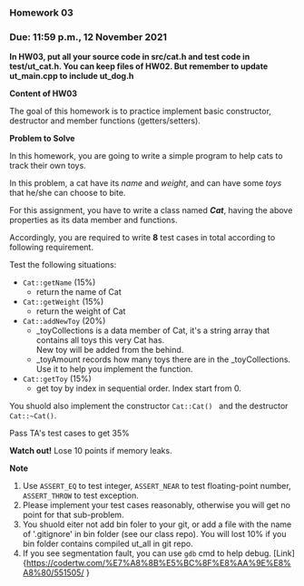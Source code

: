 ### Homework 03

### Due: 11:59 p.m., 12 November 2021

**In HW03, put all your source code in src/cat.h and test code in test/ut_cat.h. You can keep files of HW02. But remember to update ut_main.cpp to include ut_dog.h**

**Content of HW03**

The goal of this homework is to practice implement basic constructor, destructor and member functions  (getters/setters).

**Problem to Solve**

In this homework, you are going to write a simple program to help cats to track their own toys. 

In this problem, a cat have its *name* and *weight*, and can have some *toys* that he/she can choose to bite.

For this assignment, you have to write a class named ***Cat***, having the above properties as its data member and functions.

Accordingly, you are required to write **8** test cases in total according to following requirement.

Test the following situations:

- `Cat::getName` (15%)
  - return the name of Cat
- `Cat::getWeight` (15%)
  - return the weight of Cat
- `Cat::addNewToy` (20%)
  - _toyCollections is a data member of Cat, it's a string array that contains all toys this very Cat has. \
  New toy will be added from the behind.
  - _toyAmount records how many toys there are in the _toyCollections. Use it to help you implement the function.
- `Cat::getToy` (15%)
  - get toy by index in sequential order. Index start from 0.

You shuold also implement the constructor `Cat::Cat() ` and the destructor `Cat::~Cat()`.

Pass TA's test cases to get 35%

**Watch out!** Lose 10 points if memory leaks.

**Note**
1. Use `ASSERT_EQ` to test integer, `ASSERT_NEAR` to test floating-point number, `ASSERT_THROW` to test exception.
2. Please implement your test cases reasonably, otherwise you will get no point for that sub-problem.
3. You shuold eiter not add bin foler to your git, or add a file with the name of '.gitignore' in bin folder (see our class repo). You will lost 10% if you bin folder contains compiled ut_all in git repo.
4. If you see segmentation fault, you can use `gdb` cmd to help debug. [Link]{https://codertw.com/%E7%A8%8B%E5%BC%8F%E8%AA%9E%E8%A8%80/551505/
}